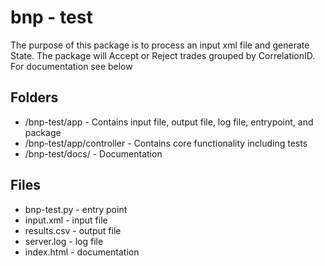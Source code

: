 # bnp - test
The purpose of this package is to process an input xml file and generate State.
The package will Accept or Reject trades grouped by CorrelationID.
For documentation see below

## Folders
- /bnp-test/app - Contains input file, output file, log file, entrypoint, and package
- /bnp-test/app/controller - Contains core functionality including tests
- /bnp-test/docs/ - Documentation

## Files
- bnp-test.py - entry point
- input.xml - input file
- results.csv - output file
- server.log - log file
- index.html - documentation